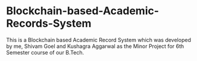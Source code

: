 # Blockchain-based-Academic-Records-System
This is a Blockchain based Academic Record System which was developed by me, Shivam Goel and Kushagra Aggarwal as the Minor Project for 6th Semester course of our B.Tech.
